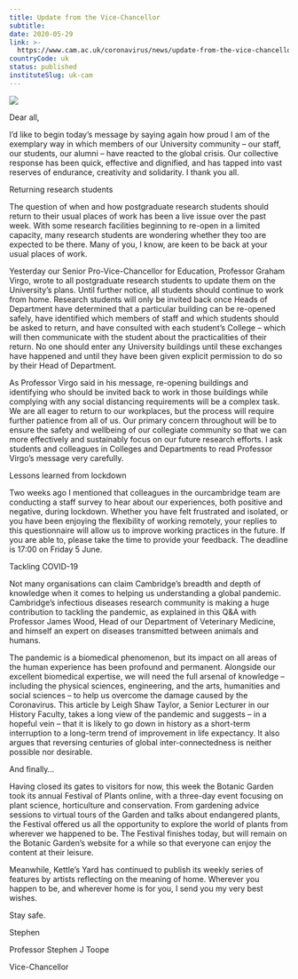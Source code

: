 ```yaml
---
title: Update from the Vice-Chancellor
subtitle: 
date: 2020-05-29
link: >-
  https://www.cam.ac.uk/coronavirus/news/update-from-the-vice-chancellor-19
countryCode: uk
status: published
instituteSlug: uk-cam
---
```

![](https://www.cam.ac.uk/sites/www.cam.ac.uk/files/favicon.ico)

Dear all,

I’d like to begin today’s message by saying again how proud I am of the exemplary way in which members of our University community – our staff, our students, our alumni – have reacted to the global crisis. Our collective response has been quick, effective and dignified, and has tapped into vast reserves of endurance, creativity and solidarity. I thank you all.

Returning research students

The question of when and how postgraduate research students should return to their usual places of work has been a live issue over the past week. With some research facilities beginning to re-open in a limited capacity, many research students are wondering whether they too are expected to be there. Many of you, I know, are keen to be back at your usual places of work.

Yesterday our Senior Pro-Vice-Chancellor for Education, Professor Graham Virgo, wrote to all postgraduate research students to update them on the University’s plans. Until further notice, all students should continue to work from home. Research students will only be invited back once Heads of Department have determined that a particular building can be re-opened safely, have identified which members of staff and which students should be asked to return, and have consulted with each student’s College – which will then communicate with the student about the practicalities of their return. No one should enter any University buildings until these exchanges have happened and until they have been given explicit permission to do so by their Head of Department.

As Professor Virgo said in his message, re-opening buildings and identifying who should be invited back to work in those buildings while complying with any social distancing requirements will be a complex task. We are all eager to return to our workplaces, but the process will require further patience from all of us. Our primary concern throughout will be to ensure the safety and wellbeing of our collegiate community so that we can more effectively and sustainably focus on our future research efforts. I ask students and colleagues in Colleges and Departments to read Professor Virgo’s message very carefully.

Lessons learned from lockdown

Two weeks ago I mentioned that colleagues in the ourcambridge team are conducting a staff survey to hear about our experiences, both positive and negative, during lockdown. Whether you have felt frustrated and isolated, or you have been enjoying the flexibility of working remotely, your replies to this questionnaire will allow us to improve working practices in the future. If you are able to, please take the time to provide your feedback. The deadline is 17:00 on Friday 5 June.

Tackling COVID-19

Not many organisations can claim Cambridge’s breadth and depth of knowledge when it comes to helping us understanding a global pandemic. Cambridge’s infectious diseases research community is making a huge contribution to tackling the pandemic, as explained in this Q&A with Professor James Wood, Head of our Department of Veterinary Medicine, and himself an expert on diseases transmitted between animals and humans.

The pandemic is a biomedical phenomenon, but its impact on all areas of the human experience has been profound and permanent. Alongside our excellent biomedical expertise, we will need the full arsenal of knowledge – including the physical sciences, engineering, and the arts, humanities and social sciences – to help us overcome the damage caused by the Coronavirus. This article by Leigh Shaw Taylor, a Senior Lecturer in our History Faculty, takes a long view of the pandemic and suggests – in a hopeful vein – that it is likely to go down in history as a short-term interruption to a long-term trend of improvement in life expectancy. It also argues that reversing centuries of global inter-connectedness is neither possible nor desirable.

And finally…

Having closed its gates to visitors for now, this week the Botanic Garden took its annual Festival of Plants online, with a three-day event focusing on plant science, horticulture and conservation. From gardening advice sessions to virtual tours of the Garden and talks about endangered plants, the Festival offered us all the opportunity to explore the world of plants from wherever we happened to be. The Festival finishes today, but will remain on the Botanic Garden’s website for a while so that everyone can enjoy the content at their leisure.

Meanwhile, Kettle’s Yard has continued to publish its weekly series of features by artists reflecting on the meaning of home. Wherever you happen to be, and wherever home is for you, I send you my very best wishes.

Stay safe.

Stephen

Professor Stephen J Toope

Vice-Chancellor